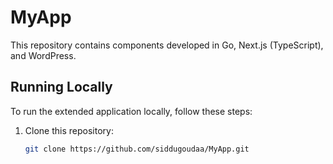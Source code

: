 # MyApp

This repository contains components developed in Go, Next.js (TypeScript), and WordPress.

## Running Locally

To run the extended application locally, follow these steps:

1. Clone this repository:

   ```bash
   git clone https://github.com/siddugoudaa/MyApp.git
